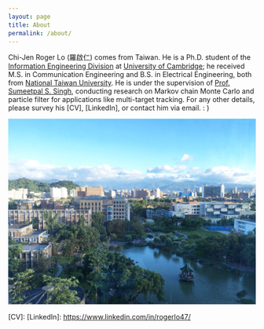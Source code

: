 ```yaml
---
layout: page
title: About
permalink: /about/
---
```


Chi-Jen Roger Lo (羅啟仁) comes from Taiwan. He is a Ph.D. student of the [Information Engineering Division] at [University of Cambridge]; he received M.S. in Communication Engineering and B.S. in Electrical Engineering, both from [National Taiwan University]. He is under the supervision of [Prof. Sumeetpal S. Singh], conducting research on Markov chain Monte Carlo and particle filter for applications like multi-target tracking. For any other details, please survey his [CV], [LinkedIn], or contact him via email. : )

<!--- Roger Chi-Jen Lo (羅啟仁) lives in Taipei, Taiwan. He is a M.S. student and President of Students Association at the [Graduate Institute of Communication Engineering, National Taiwan University]; he received B.S. from the [Department of Electrical Engineering, National Taiwan University]. He is currently under the supervision of [Prof. Hung-Yun Hsieh], conducting research on wireless communication and internet-of-things, especially on information-centric stochastic network optimization. For any other details, please survey his [CV], [LinkedIn], or contact him via email. : ) --->

![NTU](/assets/NTU.jpg)

[Information Engineering Division]: http://www.eng.cam.ac.uk/research/academic-divisions/information-engineering
[University of Cambridge]: https://www.cam.ac.uk
[National Taiwan University]: https://www.ntu.edu.tw/english/
[Prof. Sumeetpal S. Singh]: http://www.eng.cam.ac.uk/profiles/sss40
[CV]:
[LinkedIn]: https://www.linkedin.com/in/rogerlo47/
